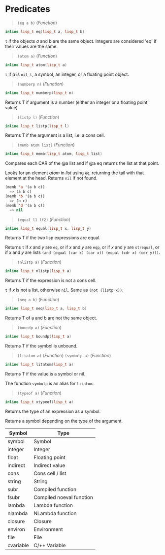 # Predicates

> `(eq a b)` (_Function_)

```cpp
inline lisp_t eq(lisp_t a, lisp_t b)
```

`t` if the objects _a_ and _b_ are the same object. Integers are
considered 'eq' if their values are the same.

> `(atom a)` (_Function_)

```cpp
inline lisp_t atom(lisp_t a)
```

`t` if _a_ is `nil`, `t`, a symbol, an integer, or a floating point
object.

> `(numberp n)` (_Function_)

```cpp
inline lisp_t numberp(lisp_t n)
```

Returns T if argument is a number (either an integer or a floating
point value).

> `(listp l)` (_Function_)

```cpp
inline lisp_t listp(lisp_t l)
```

Returns T if the argument is a list, i.e. a cons cell.

> `(memb atom list)` (_Function_)

```cpp
inline lisp_t memb(lisp_t atom, lisp_t list)
```

Compares each CAR of the @a list and if @a eq returns the list at
that point.

Looks for an element _atom_ in _list_ using `eq`, returning the tail with
that element at the head. Returns `nil` if not found.

```lisp
(memb 'a '(a b c))
  => (a b c)
(memb 'b '(a b c))
  => (b c)
(memb 'd '(a b c))
  => nil
```

> `(equal l1 lf2)` (_Function_)

```cpp
inline lisp_t equal(lisp_t x, lisp_t y)
```

Returns T if the two lisp expressions are equal.

Returns `t` if _x_ and _y_ are `eq`, or if _x_ and _y_ are `eqp`, or if _x_
and _y_ are `strequal`, or if _x_ and _y_ are lists `(and (equal (car x)
(car x)) (equal (cdr x) (cdr y)))`.

> `(nlistp a)` (_Function_)

```cpp
inline lisp_t nlistp(lisp_t a)
```

Returns T if the expression is not a cons cell.

`t` if _x_ is not a list, otherwise `nil`. Same as `(not (listp x))`.

> `(neq a b)` (_Function_)

```cpp
inline lisp_t neq(lisp_t a, lisp_t b)
```

Returns T of a and b are not the same object.

> `(boundp a)` (_Function_)

```cpp
inline lisp_t boundp(lisp_t a)
```

Returns T if the symbol is unbound.

> `(litatom a)` (_Function_)
> `(symbolp a)` (_Function_)

```cpp
inline lisp_t litatom(lisp_t a)
```

Returns T if the value is a symbol or nil.

The function `symbolp` is an alias for `litatom`.

> `(typeof a)` (_Function_)

```cpp
inline lisp_t xtypeof(lisp_t a)
```

Returns the type of an expression as a symbol.

Returns a symbol depending on the type of the argument.

| Symbol    | Type                     |
|-----------|--------------------------|
| symbol    | Symbol                   |
| integer   | Integer                  |
| float     | Floating point           |
| indirect  | Indirect value           |
| cons      | Cons cell / list         |
| string    | String                   |
| subr      | Compiled function        |
| fsubr     | Compiled noeval function |
| lambda    | Lambda function          |
| nlambda   | NLambda function         |
| closure   | Closure                  |
| environ   | Environment              |
| file      | File                     |
| cvariable | C/++ Variable            |
